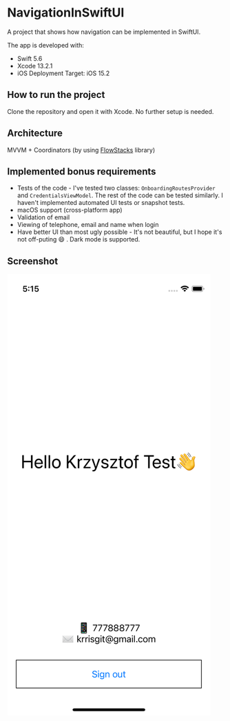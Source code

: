 # NavigationInSwiftUI

A project that shows how navigation can be implemented in SwiftUI.

The app is developed with:
* Swift 5.6
* Xcode 13.2.1
* iOS Deployment Target: iOS 15.2

## How to run the project
Clone the repository and open it with Xcode. No further setup is needed.

## Architecture
MVVM + Coordinators (by using [FlowStacks](https://github.com/johnpatrickmorgan/FlowStacks) library)

## Implemented bonus requirements
* Tests of the code - I've tested two classes: `OnboardingRoutesProvider` and `CredentialsViewModel`. The rest of the code can be tested similarly. I haven't implemented automated UI tests or snapshot tests.
* macOS support (cross-platform app)
* Validation of email 
* Viewing of telephone, email and name when login 
* Have better UI than most ugly possible - It's not beautiful, but I hope it's not off-puting 😄 . Dark mode is supported.

## Screenshot
![screenshot1](images/example.png)